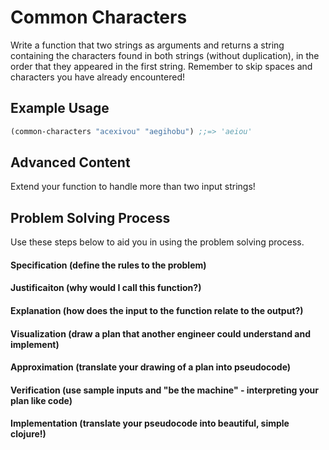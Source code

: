 # Common Characters

Write a function that two strings as arguments and returns a string containing the characters found in both strings (without duplication), in the order that they appeared in the first string. Remember to skip spaces and characters you have already encountered!

## Example Usage
```clojure
(common-characters "acexivou" "aegihobu") ;;=> 'aeiou'
```


## Advanced Content
Extend your function to handle more than two input strings!


## Problem Solving Process
Use these steps below to aid you in using the problem solving process.

#### Specification (define the rules to the problem)


#### Justificaiton (why would I call this function?)


#### Explanation (how does the input to the function relate to the output?)


#### Visualization (draw a plan that another engineer could understand and implement)


#### Approximation (translate your drawing of a plan into pseudocode)


#### Verification (use sample inputs and "be the machine" - interpreting your plan like code)


#### Implementation (translate your pseudocode into beautiful, simple clojure!)

